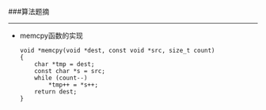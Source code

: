 ###算法题摘
******
*   memcpy函数的实现
    
        void *memcpy(void *dest, const void *src, size_t count)
        {
            char *tmp = dest;
            const char *s = src;
            while (count--)
                *tmp++ = *s++;
            return dest;
        }
